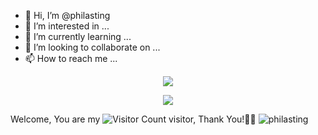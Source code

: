- 👋 Hi, I’m @philasting
- 👀 I’m interested in ...
- 🌱 I’m currently learning ...
- 💞️ I’m looking to collaborate on ...
- 📫 How to reach me ...

<!---
philasting/philasting is a ✨ special ✨ repository because its `README.md` (this file) appears on your GitHub profile.
You can click the Preview link to take a look at your changes.
--->

<!-- theme 参数：compact 亮色，tokyonight 暗色 -->

<!-- GitHub stats -->
<p align="center">
  <img src="https://github-readme-stats.vercel.app/api/top-langs/?username=philasting&layout=compact&theme=compact" />
</p>

<!-- GitHub stats -->
<p align="center">
  <img src="https://github-readme-stats.vercel.app/api?username=philasting&show_icons=true&theme=compact" />
</p>

<!-- Visitor Count -->
<!--
<p align="center">
  Visitor count<br>
  <img src="https://profile-counter.glitch.me/philasting/count.svg" />
</p>
-->
Welcome, You are my ![Visitor Count](https://profile-counter.glitch.me/philasting/count.svg) visitor, Thank You!🎉🎉
![philasting](https://count.getloli.com/get/@philasting)


